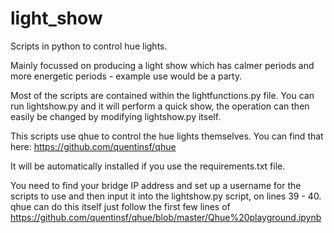 # light_show
Scripts in python to control hue lights.

Mainly focussed on producing a light show which has calmer periods and more energetic periods - example use would be a party.

Most of the scripts are contained within the lightfunctions.py file. You can run lightshow.py and it will perform a quick show, the operation can then easily be changed by modifying lightshow.py itself.

This scripts use qhue to control the hue lights themselves. You can find that here: https://github.com/quentinsf/qhue

It will be automatically installed if you use the requirements.txt file.

You need to find your bridge IP address and set up a username for the scripts to use and then input it into the lightshow.py script, on lines 39 - 40. qhue can do this itself just follow the first few lines of https://github.com/quentinsf/qhue/blob/master/Qhue%20playground.ipynb
